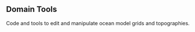 Domain Tools
------------

Code and tools to edit and manipulate ocean model grids and topographies.
